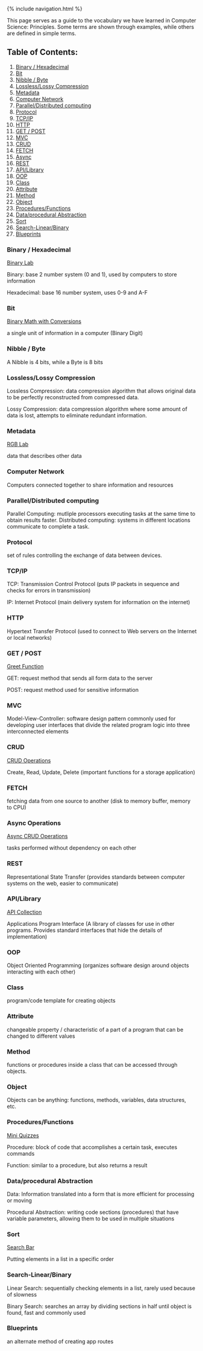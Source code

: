 {% include navigation.html %}

This page serves as a guide to the vocabulary we have learned in Computer Science: Principles. Some terms are shown through examples, while others are defined in simple terms.

## Table of Contents:
1. [Binary / Hexadecimal](#binary--hexadecimal)
2. [Bit](#bit)
3. [Nibble / Byte](#nibble--byte)
4. [Lossless/Lossy Compression](#losslesslossy-compression)
5. [Metadata](#metadata)
6. [Computer Network](#computer-network)
7. [Parallel/Distributed computing](#paralleldistributed-computing)
8. [Protocol](#protocol)
9. [TCP/IP](#tcpip)
10. [HTTP](#http)
11. [GET / POST](#get--post)
12. [MVC](#mvc)
13. [CRUD](#crud)
14. [FETCH](#fetch)
15. [Async](#async-operations)
16. [REST](#rest)
17. [API/Library](#apilibrary)
18. [OOP](#oop)
19. [Class](#class)
20. [Attribute](#attribute)
21. [Method](#method)
22. [Object](#object)
23. [Procedures/Functions](#proceduresfunctions)
24. [Data/procedural Abstraction](#dataprocedural-abstraction)
25. [Sort](#sort)
26. [Search-Linear/Binary](#search-linearbinary)
27. [Blueprints](#blueprints)

### Binary / Hexadecimal
[Binary Lab](https://5hackers.tk/lab4)

Binary: base 2 number system (0 and 1), used by computers to store information

Hexadecimal: base 16 number system, uses 0-9 and A-F
### Bit
[Binary Math with Conversions](https://5hackers.tk/hackathontt3)

a single unit of information in a computer (Binary Digit)
### Nibble / Byte
A Nibble is 4 bits, while a Byte is 8 bits
### Lossless/Lossy Compression
Lossless Compression: data compression algorithm that allows original data to be perfectly reconstructed from compressed data.

Lossy Compression: data compression algorithm where some amount of data is lost, attempts to eliminate redundant information.
### Metadata
[RGB Lab](https://5hackers.tk/lab3)

data that describes other data
### Computer Network
Computers connected together to share information and resources
### Parallel/Distributed computing
Parallel Computing: mutliple processors executing tasks at the same time to obtain results faster.
Distributed computing: systems in different locations communicate to complete a task.
### Protocol
set of rules controlling the exchange of data between devices.
### TCP/IP
TCP: Transmission Control Protocol (puts IP packets in sequence and checks for errors in transmission)

IP: Internet Protocol (main delivery system for information on the internet)
### HTTP
Hypertext Transfer Protocol (used to connect to Web servers on the Internet or local networks)
### GET / POST
[Greet Function](https://5hackers.tk/lab1)

GET: request method that sends all form data to the server

POST: request method used for sensitive information
### MVC
Model-View-Controller: software design pattern commonly used for developing user interfaces that divide the related program logic into three interconnected elements
### CRUD
[CRUD Operations](https://5hackers.tk/crud)

Create, Read, Update, Delete (important functions for a storage application) 
### FETCH
fetching data from one source to another (disk to memory buffer, memory to CPU)
### Async Operations
[Async CRUD Operations](https://5hackers.tk/crud_api)

tasks performed without dependency on each other
### REST
Representational State Transfer (provides standards between computer systems on the web, easier to communicate)
### API/Library
[API Collection](https://5hackers.tk/api_collection)

Applications Program Interface (A library of classes for use in other programs. Provides standard interfaces that hide the details of implementation)
### OOP
Object Oriented Programming (organizes software design around objects interacting with each other)
### Class
program/code template for creating objects
### Attribute
changeable property / characteristic of a part of a program that can be changed to different values
### Method
functions or procedures inside a class that can be accessed through objects.
### Object
Objects can be anything: functions, methods, variables, data structures, etc.
### Procedures/Functions
[Mini Quizzes](https://5hackers.tk/math)

Procedure: block of code that accomplishes a certain task, executes commands

Function: similar to a procedure, but also returns a result
### Data/procedural Abstraction
Data: Information translated into a form that is more efficient for processing or moving

Procedural Abstraction: writing code sections (procedures) that have variable parameters, allowing them to be used in multiple situations
### Sort
[Search Bar](https://5hackers.tk/crud/search)

Putting elements in a list in a specific order
### Search-Linear/Binary
Linear Search: sequentially checking elements in a list, rarely used because of slowness

Binary Search: searches an array by dividing sections in half until object is found, fast and commonly used
### Blueprints
an alternate method of creating app routes
